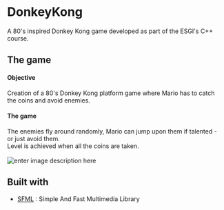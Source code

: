 
# DonkeyKong
A 80's inspired Donkey Kong game developed as part of the ESGI's C++ course.

## The game
#### Objective
Creation of a 80's Donkey Kong platform game where Mario has to catch the coins and avoid enemies.
#### The game
The enemies fly around randomly, Mario can jump upon them if talented - or just avoid them. </br> 
Level is achieved when all the coins are taken.</br> </br>
![enter image description here](https://lh3.googleusercontent.com/lxDG3HSp9gHJZsiJGzS3BOc9vKpfBQmN74nNnsUhnqSa9StEytOj4y9LKVecBgFq-4lpW7WGNrUX "DK")
## Built with 
- [SFML](https://www.sfml-dev.org/) : Simple And Fast Multimedia Library
